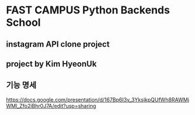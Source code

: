 # FAST CAMPUS Python Backends School

## instagram API clone project

## project by Kim HyeonUk

## 기능 명세
https://docs.google.com/presentation/d/167Bp6I3v_3YksjkpQUfWh8RAWMjWMl_Zfo2iBhr0J7A/edit?usp=sharing
